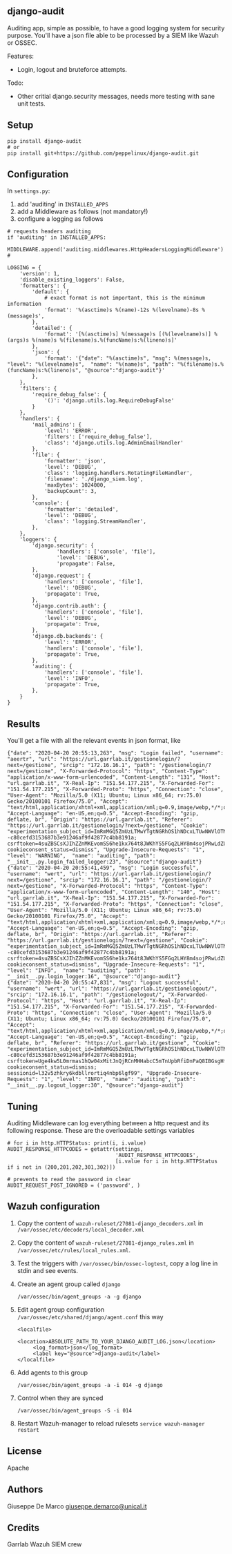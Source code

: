 django-audit
------------

Auditing app, simple as possible, to have a good logging system for security purpose.
You'll have a json file able to be processed by a SIEM like Wazuh or OSSEC.

Features:
- Login, logout and bruteforce attempts.

Todo:
- Other critial django.security messages, needs more testing with sane unit tests.

Setup
-----

````
pip install django-audit
# or
pip install git+https://github.com/peppelinux/django-audit.git
````

Configuration
-------------

In `settings.py`:

1. add 'auditing' in `INSTALLED_APPS`
2. add a Middleware as follows (not mandatory!)
3. configure a logging as follows

````
# requests headers auditing
if 'auditing' in INSTALLED_APPS:
    MIDDLEWARE.append('auditing.middlewares.HttpHeadersLoggingMiddleware')
#

LOGGING = {
    'version': 1,
    'disable_existing_loggers': False,
    'formatters': {
        'default': {
            # exact format is not important, this is the minimum information
            'format': '%(asctime)s %(name)-12s %(levelname)-8s %(message)s',
        },
        'detailed': {
            'format': '[%(asctime)s] %(message)s [(%(levelname)s)] %(args)s %(name)s %(filename)s.%(funcName)s:%(lineno)s]'
        },
        'json': {
            'format': '{"date": "%(asctime)s", "msg": %(message)s, "level": "%(levelname)s",  "name": "%(name)s", "path": "%(filename)s.%(funcName)s:%(lineno)s", "@source":"django-audit"}'
        },
    },
    'filters': {
        'require_debug_false': {
            '()': 'django.utils.log.RequireDebugFalse'
        }
    },
    'handlers': {
        'mail_admins': {
            'level': 'ERROR',
            'filters': ['require_debug_false'],
            'class': 'django.utils.log.AdminEmailHandler'
        },
        'file': {
            'formatter': 'json',
            'level': 'DEBUG',
            'class': 'logging.handlers.RotatingFileHandler',
            'filename': './django_siem.log',
            'maxBytes': 1024000,
            'backupCount': 3,
        },
        'console': {
            'formatter': 'detailed',
            'level': 'DEBUG',
            'class': 'logging.StreamHandler',
        },
    },
    'loggers': {
        'django.security': {
                'handlers': ['console', 'file'],
                'level': 'DEBUG',
                'propagate': False,
        },
        'django.request': {
            'handlers': ['console', 'file'],
            'level': 'DEBUG',
            'propagate': True,
        },
        'django.contrib.auth': {
            'handlers': ['console', 'file'],
            'level': 'DEBUG',
            'propagate': True,
        },
        'django.db.backends': {
            'level': 'ERROR',
            'handlers': ['console', 'file'],
            'propagate': True,
        },
        'auditing': {
            'handlers': ['console', 'file'],
            'level': 'INFO',
            'propagate': True,
        },
    }
}

````

Results
-------

You'll get a file with all the relevant events in json format, like

````
{"date": "2020-04-20 20:55:13,263", "msg": "Login failed", "username": "aeertr", "url": "https://url.garrlab.it/gestionelogin/?next=/gestione", "srcip": "172.16.16.1", "path": "/gestionelogin/?next=/gestione", "X-Forwarded-Protocol": "https", "Content-Type": "application/x-www-form-urlencoded", "Content-Length": "131", "Host": "url.garrlab.it", "X-Real-Ip": "151.54.177.215", "X-Forwarded-For": "151.54.177.215", "X-Forwarded-Proto": "https", "Connection": "close", "User-Agent": "Mozilla/5.0 (X11; Ubuntu; Linux x86_64; rv:75.0) Gecko/20100101 Firefox/75.0", "Accept": "text/html,application/xhtml+xml,application/xml;q=0.9,image/webp,*/*;q=0.8", "Accept-Language": "en-US,en;q=0.5", "Accept-Encoding": "gzip, deflate, br", "Origin": "https://url.garrlab.it", "Referer": "https://url.garrlab.it/gestionelogin/?next=/gestione", "Cookie": "experimentation_subject_id=ImRmMGQ5ZmUzLTMwYTgtNGRhOS1hNDcxLTUwNWVlOTMyODRkYSI%3D--c80cefd3153687b3e91246af9f42877c4bb8191a; csrftoken=4suZBSCsXJIhZZnMKEvomSS6he1kx764t8JWKhYS5FGq2LHY8m4sojPRwLdZUNkV; cookieconsent_status=dismiss", "Upgrade-Insecure-Requests": "1", "level": "WARNING",  "name": "auditing", "path": "__init__.py.login_failed_logger:23", "@source":"django-audit"}
{"date": "2020-04-20 20:55:41,459", "msg": "Login successful", "username": "wert", "url": "https://url.garrlab.it/gestionelogin/?next=/gestione", "srcip": "172.16.16.1", "path": "/gestionelogin/?next=/gestione", "X-Forwarded-Protocol": "https", "Content-Type": "application/x-www-form-urlencoded", "Content-Length": "140", "Host": "url.garrlab.it", "X-Real-Ip": "151.54.177.215", "X-Forwarded-For": "151.54.177.215", "X-Forwarded-Proto": "https", "Connection": "close", "User-Agent": "Mozilla/5.0 (X11; Ubuntu; Linux x86_64; rv:75.0) Gecko/20100101 Firefox/75.0", "Accept": "text/html,application/xhtml+xml,application/xml;q=0.9,image/webp,*/*;q=0.8", "Accept-Language": "en-US,en;q=0.5", "Accept-Encoding": "gzip, deflate, br", "Origin": "https://url.garrlab.it", "Referer": "https://url.garrlab.it/gestionelogin/?next=/gestione", "Cookie": "experimentation_subject_id=ImRmMGQ5ZmUzLTMwYTgtNGRhOS1hNDcxLTUwNWVlOTMyODRkYSI%3D--c80cefd3153687b3e91246af9f42877c4bb8191a; csrftoken=4suZBSCsXJIhZZnMKEvomSS6he1kx764t8JWKhYS5FGq2LHY8m4sojPRwLdZUNkV; cookieconsent_status=dismiss", "Upgrade-Insecure-Requests": "1", "level": "INFO",  "name": "auditing", "path": "__init__.py.login_logger:16", "@source":"django-audit"}
{"date": "2020-04-20 20:55:47,831", "msg": "Logout successful", "username": "wert", "url": "https://url.garrlab.it/gestionelogout/", "srcip": "172.16.16.1", "path": "/gestionelogout/", "X-Forwarded-Protocol": "https", "Host": "url.garrlab.it", "X-Real-Ip": "151.54.177.215", "X-Forwarded-For": "151.54.177.215", "X-Forwarded-Proto": "https", "Connection": "close", "User-Agent": "Mozilla/5.0 (X11; Ubuntu; Linux x86_64; rv:75.0) Gecko/20100101 Firefox/75.0", "Accept": "text/html,application/xhtml+xml,application/xml;q=0.9,image/webp,*/*;q=0.8", "Accept-Language": "en-US,en;q=0.5", "Accept-Encoding": "gzip, deflate, br", "Referer": "https://url.garrlab.it/gestione", "Cookie": "experimentation_subject_id=ImRmMGQ5ZmUzLTMwYTgtNGRhOS1hNDcxLTUwNWVlOTMyODRkYSI%3D--c80cefd3153687b3e91246af9f42877c4bb8191a; csrftoken=Uge4kw5L0mrmas1hQw04xMitJnQjRCnMHHabcC5mTnUpbRfiDnPaQ8IBGsgHfJnt; cookieconsent_status=dismiss; sessionid=l32v5zhkry6kdbllrortiq4nbp6lgf99", "Upgrade-Insecure-Requests": "1", "level": "INFO",  "name": "auditing", "path": "__init__.py.logout_logger:30", "@source":"django-audit"}
````

Tuning
------

Auditing Middleware can log everything between a http request and its following response.
These are the overloadable settings variables

````
# for i in http.HTTPStatus: print(i, i.value) 
AUDIT_RESPONSE_HTTPCODES = getattr(settings,
                                   'AUDIT_RESPONSE_HTTPCODES',
                                   [i.value for i in http.HTTPStatus if i not in (200,201,202,301,302)])

# prevents to read the password in clear
AUDIT_REQUEST_POST_IGNORED = ('password', )
````


Wazuh configuration
-------------------

1. Copy the content of `wazuh-ruleset/27081-django_decoders.xml` in `/var/ossec/etc/decoders/local_decoder.xml`

2. Copy the content of `wazuh-ruleset/27081-django_rules.xml` in `/var/ossec/etc/rules/local_rules.xml`.

3. Test the triggers with `/var/ossec/bin/ossec-logtest`, copy a log line in stdin and see events.

4. Create an agent group called `django`
   ````
   /var/ossec/bin/agent_groups -a -g django
   ````
5. Edit agent group configuration `/var/ossec/etc/shared/django/agent.conf` this way
   ````
   <localfile>
        <location>ABSOLUTE_PATH_TO_YOUR_DJANGO_AUDIT_LOG.json</location>
        <log_format>json</log_format>
        <label key="@source">django-audit</label>
   </localfile>
   ````
6. Add agents to this group
   ````
   /var/ossec/bin/agent_groups -a -i 014 -g django
   ````
7. Control when they are synced
   ````
   /var/ossec/bin/agent_groups -S -i 014
   ````
8. Restart Wazuh-manager to reload rulesets `service wazuh-manager restart`


License
-------

Apache


Authors
-------

Giuseppe De Marco <giuseppe.demarco@unical.it>


Credits
-------

Garrlab Wazuh SIEM crew
